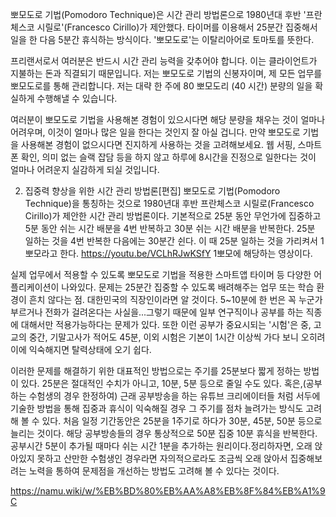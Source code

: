 뽀모도로 기법(Pomodoro Technique)은 시간 관리 방법론으로 1980년대 후반 '프란체스코 시릴로'(Francesco Cirillo)가 제안했다. 타이머를 이용해서 25분간 집중해서 일을 한 다음 5분간 휴식하는 방식이다. '뽀모도로'는 이탈리아어로 토마토를 뜻한다.

프리랜서로서 여러분은 반드시 시간 관리 능력을 갖추어야 합니다. 이는 클라이언트가 지불하는 돈과 직결되기 때문입니다. 저는 뽀모도로 기법의 신봉자이며, 제 모든 업무를 뽀모도로를 통해 관리합니다. 저는 대략 한 주에 80 뽀모도리 (40 시간) 분량의 일을 확실하게 수행해낼 수 있습니다.

여러분이 뽀모도로 기법을 사용해본 경험이 있으시다면 해당 분량을 채우는 것이 얼마나 어려우며, 이것이 얼마나 많은 일을 한다는 것인지 잘 아실 겁니다. 만약 뽀모도로 기법을 사용해본 경험이 없으시다면 진지하게 사용하는 것을 고려해보세요. 웹 서핑, 스마트폰 확인, 의미 없는 슬랙 잡담 등을 하지 않고 하루에 8시간을 진정으로 일한다는 것이 얼마나 어려운지 실감하게 되실 것입니다.

2. 집중력 향상을 위한 시간 관리 방법론[편집]
뽀모도로 기법(Pomodoro Technique)을 통칭하는 것으로 1980년대 후반 프란체스코 시릴로(Francesco Cirillo)가 제안한 시간 관리 방법론이다. 기본적으로 25분 동안 무언가에 집중하고 5분 동안 쉬는 시간 배분을 4번 반복하고 30분 쉬는 시간 배분을 반복한다. 25분 일하는 것을 4번 반복한 다음에는 30분간 쉰다. 이 때 25분 일하는 것을 가리켜서 1뽀모라고 한다.
https://youtu.be/VCLhRJwKSfY 1뽀모에 해당하는 영상이다.

실제 업무에서 적용할 수 있도록 뽀모도로 기법을 적용한 스마트앱 타이머 등 다양한 어플리케이션이 나와있다. 문제는 25분간 집중할 수 있도록 배려해주는 업무 또는 학습 환경이 흔치 않다는 점. 대한민국의 직장인이라면 알 것이다. 5~10분에 한 번은 꼭 누군가 부르거나 전화가 걸려온다는 사실을...그렇기 때문에 일부 연구직이나 공부를 하는 직종에 대해서만 적용가능하다는 문제가 있다. 또한 이런 공부가 중요시되는 '시험'은 중, 고교의 중간, 기말고사가 적어도 45분, 이외 시험은 기본이 1시간 이상씩 가다 보니 오히려 이에 익숙해지면 탈력상태에 오기 쉽다.

이러한 문제를 해결하기 위한 대표적인 방법으로는 주기를 25분보다 짧게 정하는 방법이 있다. 25분은 절대적인 수치가 아니고, 10분, 5분 등으로 줄일 수도 있다.
혹은,(공부하는 수험생의 경우 한정하여) 근래 공부방송을 하는 유튜브 크리에이터들 처럼 서두에 기술한 방법을 통해 집중과 휴식이 익숙해질 경우 그 주기를 점차 늘려가는 방식도 고려해 볼 수 있다. 처음 일정 기간동안은 25분을 1주기로 하다가 30분, 45분, 50분 등으로 늘리는 것이다. 해당 공부방송들의 경우 통상적으로 50분 집중 10분 휴식을 반복한다. 공부시간 5분이 추가될 때마다 쉬는 시간 1분을 추가하는 원리이다.정리하자면, 오래 앉아있지 못하고 산만한 수험생인 경우라면 자의적으로라도 조금씩 오래 앉아서 집중해보려는 노력을 통하여 문제점을 개선하는 방법도 고려해 볼 수 있다는 것이다.

https://namu.wiki/w/%EB%BD%80%EB%AA%A8%EB%8F%84%EB%A1%9C